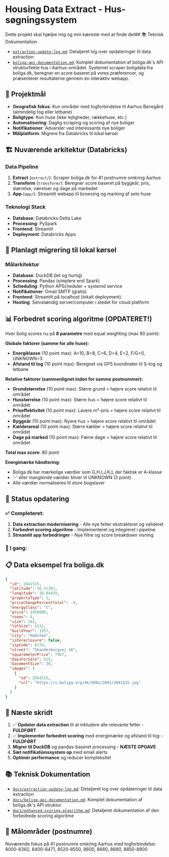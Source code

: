 # Housing Data Extract - Hus-søgningssystem

Dette projekt skal hjælpe mig og min kæreste med at finde det## 📚 Teknisk Dokumentation

- [`extraction-update-log.md`](docs/extraction-update-log.md): Detaljeret log over opdateringer til data extraction
- [`boliga-api-documentation.md`](docs/boliga-api-documentation.md): Komplet dokumentation af boliga.dk's API strukturfekte hus i Aarhus-området. Systemet scraper boligdata fra boliga.dk, beregner en score baseret på vores præferencer, og præsenterer resultaterne gennem en interaktiv webapp.

## 🎯 Projektmål

- **Geografisk fokus**: Kun områder med togforbindelse til Aarhus Banegård (almindelig tog eller letbane)
- **Boligtype**: Kun huse (ikke lejligheder, rækkehuse, etc.)
- **Automatisering**: Daglig scraping og scoring af nye boliger
- **Notifikationer**: Advarsler ved interessante nye boliger
- **Målplatform**: Migrere fra Databricks til lokal kørsel

## 🏗️ Nuværende arkitektur (Databricks)

### Data Pipeline
1. **Extract** (`extract/`): Scraper boliga.dk for 41 postnumre omkring Aarhus
2. **Transform** (`transform/`): Beregner score baseret på byggeår, pris, størrelse, værelser og dage på markedet
3. **App** (`app/`): Streamlit webapp til browsing og marking af sete huse

### Teknologi Stack
- **Database**: Databricks Delta Lake
- **Processing**: PySpark
- **Frontend**: Streamlit
- **Deployment**: Databricks Apps

## 🔄 Planlagt migrering til lokal kørsel

### Målarkitektur
- **Database**: DuckDB (let og hurtig)
- **Processing**: Pandas (simplere end Spark)
- **Scheduling**: Python APScheduler + systemd service
- **Notifikationer**: Gmail SMTP (gratis)
- **Frontend**: Streamlit på localhost (lokalt deployment)
- **Hosting**: Selvstændig server/computer i stedet for cloud platform

## 📊 Forbedret scoring algoritme (OPDATERET!)

Hver bolig scores nu på **8 parametre** med equal weighting (max 80 point):

**Globale faktorer (samme for alle huse):**
- **Energiklasse** (10 point max): A=10, B=8, C=6, D=4, E=2, F/G=0, UNKNOWN=3
- **Afstand til tog** (10 point max): Beregnet via GPS koordinater til S-tog og letbane

**Relative faktorer (sammenlignet inden for samme postnummer):**
- **Grundstørrelse** (10 point max): Større grund = højere score relativt til området
- **Husstørrelse** (10 point max): Større hus = højere score relativt til området  
- **Priseffektivitet** (10 point max): Lavere m²-pris = højere score relativt til området
- **Byggeår** (10 point max): Nyere hus = højere score relativt til området
- **Kælderareal** (10 point max): Større kælder = højere score relativt til området
- **Dage på marked** (10 point max): Færre dage = højere score relativt til området

**Total max score**: 80 point

**Energimærke håndtering**: 
- Boliga.dk har mærkelige værdier som G,H,I,J,K,L der faktisk er A-klasse
- '-' eller manglende værdier bliver til UNKNOWN (3 point)
- Alle værdier normaliseres til store bogstaver

## 🚀 Status opdatering

### ✅ Completeret:
1. **Data extraction modernisering** - Alle nye felter ekstrakteret og valideret
2. **Forbedret scoring algoritme** - Implementeret og integreret i pipeline
3. **Streamlit app forbedringer** - Nye filtre og score breakdown visning

### 🔄 I gang:

## 📋 Data eksempel fra boliga.dk

```json
{
  "id": 2041515,
  "latitude": 56.31307,
  "longitude": 10.04435,
  "propertyType": 1,
  "priceChangePercentTotal": -9,
  "energyClass": "C",
  "price": 1450000,
  "rooms": 6,
  "size": 182,
  "lotSize": 1532,
  "buildYear": 1957,
  "city": "Hadsten",
  "isForeclosure": false,
  "zipCode": 8370,
  "street": "Skanderborgvej 16",
  "squaremeterPrice": 7967,
  "daysForSale": 625,
  "basementSize": 30,
  "images": [
    {
      "id": 2041515,
      "url": "https://i.boliga.org/dk/500x/2041/2041515.jpg"
    }
  ]
}
```

## 🎯 Næste skridt

1. ✅ **Opdater data extraction** til at inkludere alle relevante felter - **FULDFØRT**
2. ✅ **Implementer forbedret scoring** med energimærke og afstand til tog - **FULDFØRT**
3. **Migrer til DuckDB** og pandas-baseret processing - **NÆSTE OPGAVE**
4. **Sæt notifikationssystem op** med email alerts
5. **Optimér performance** og reducer kompleksitet

## 📚 Teknisk Dokumentation

- [`docs/extraction-update-log.md`](docs/extraction-update-log.md): Detaljeret log over opdateringer til data extraction
- [`docs/boliga-api-documentation.md`](docs/boliga-api-documentation.md): Komplet dokumentation af boliga.dk's API struktur
- [`docs/enhanced-scoring-algorithm.md`](docs/enhanced-scoring-algorithm.md): Detaljeret dokumentation af den forbedrede scoring algoritme

## 📍 Målområder (postnumre)

Nuværende fokus på 41 postnumre omkring Aarhus med togforbindelse:
8000-8382, 8400-8471, 8520-8550, 8600, 8660, 8680, 8850-8900